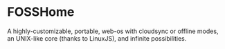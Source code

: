 # FOSSHome
A highly-customizable, portable, web-os with cloudsync or offline modes, an UNIX-like core (thanks to LinuxJS), and infinite possibilities.
